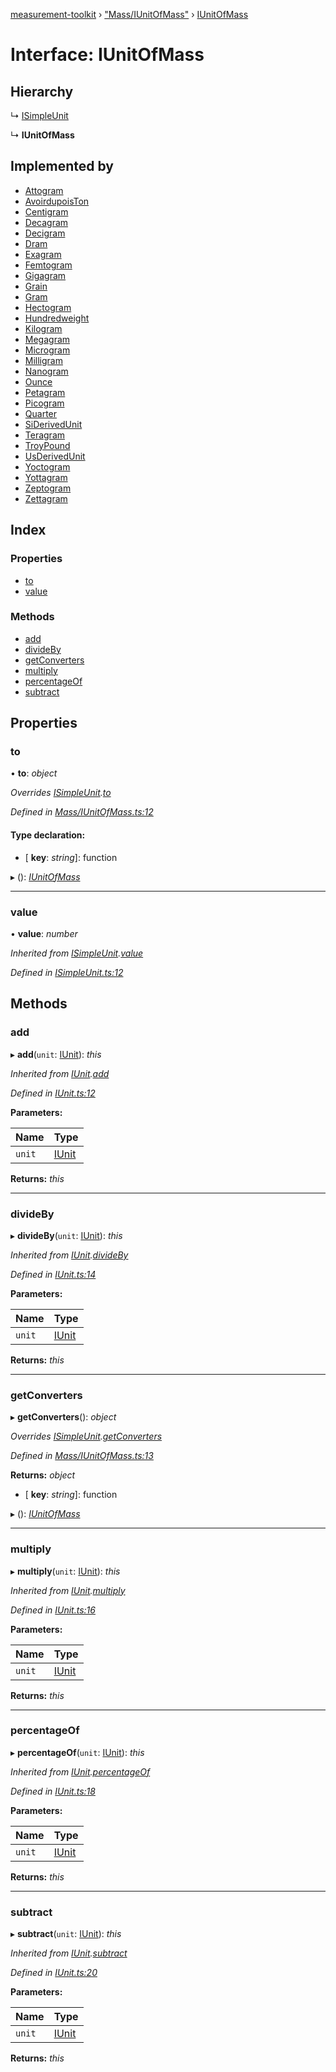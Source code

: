 [measurement-toolkit](../README.md) › ["Mass/IUnitOfMass"](../modules/_mass_iunitofmass_.md) › [IUnitOfMass](_mass_iunitofmass_.iunitofmass.md)

# Interface: IUnitOfMass

## Hierarchy

  ↳ [ISimpleUnit](_isimpleunit_.isimpleunit.md)

  ↳ **IUnitOfMass**

## Implemented by

* [Attogram](../classes/_mass_si_attogram_.attogram.md)
* [AvoirdupoisTon](../classes/_mass_us_avoirdupois_avoirdupoiston_.avoirdupoiston.md)
* [Centigram](../classes/_mass_si_centigram_.centigram.md)
* [Decagram](../classes/_mass_si_decagram_.decagram.md)
* [Decigram](../classes/_mass_si_decigram_.decigram.md)
* [Dram](../classes/_mass_us_avoirdupois_dram_.dram.md)
* [Exagram](../classes/_mass_si_exagram_.exagram.md)
* [Femtogram](../classes/_mass_si_femtogram_.femtogram.md)
* [Gigagram](../classes/_mass_si_gigagram_.gigagram.md)
* [Grain](../classes/_mass_us_avoirdupois_grain_.grain.md)
* [Gram](../classes/_mass_si_gram_.gram.md)
* [Hectogram](../classes/_mass_si_hectogram_.hectogram.md)
* [Hundredweight](../classes/_mass_us_avoirdupois_hundredweight_.hundredweight.md)
* [Kilogram](../classes/_mass_si_kilogram_.kilogram.md)
* [Megagram](../classes/_mass_si_megagram_.megagram.md)
* [Microgram](../classes/_mass_si_microgram_.microgram.md)
* [Milligram](../classes/_mass_si_milligram_.milligram.md)
* [Nanogram](../classes/_mass_si_nanogram_.nanogram.md)
* [Ounce](../classes/_mass_us_avoirdupois_ounce_.ounce.md)
* [Petagram](../classes/_mass_si_petagram_.petagram.md)
* [Picogram](../classes/_mass_si_picogram_.picogram.md)
* [Quarter](../classes/_mass_us_avoirdupois_quarter_.quarter.md)
* [SiDerivedUnit](../classes/_mass_si_siderivedunit_.siderivedunit.md)
* [Teragram](../classes/_mass_si_teragram_.teragram.md)
* [TroyPound](../classes/_mass_us_troy_troypound_.troypound.md)
* [UsDerivedUnit](../classes/_mass_us_usderivedunit_.usderivedunit.md)
* [Yoctogram](../classes/_mass_si_yoctogram_.yoctogram.md)
* [Yottagram](../classes/_mass_si_yottagram_.yottagram.md)
* [Zeptogram](../classes/_mass_si_zeptogram_.zeptogram.md)
* [Zettagram](../classes/_mass_si_zettagram_.zettagram.md)

## Index

### Properties

* [to](_mass_iunitofmass_.iunitofmass.md#to)
* [value](_mass_iunitofmass_.iunitofmass.md#value)

### Methods

* [add](_mass_iunitofmass_.iunitofmass.md#add)
* [divideBy](_mass_iunitofmass_.iunitofmass.md#divideby)
* [getConverters](_mass_iunitofmass_.iunitofmass.md#getconverters)
* [multiply](_mass_iunitofmass_.iunitofmass.md#multiply)
* [percentageOf](_mass_iunitofmass_.iunitofmass.md#percentageof)
* [subtract](_mass_iunitofmass_.iunitofmass.md#subtract)

## Properties

###  to

• **to**: *object*

*Overrides [ISimpleUnit](_isimpleunit_.isimpleunit.md).[to](_isimpleunit_.isimpleunit.md#to)*

*Defined in [Mass/IUnitOfMass.ts:12](https://github.com/baspeeters/measurement-toolkit/blob/094f000/src/Units/Mass/IUnitOfMass.ts#L12)*

#### Type declaration:

* \[ **key**: *string*\]: function

▸ (): *[IUnitOfMass](_mass_iunitofmass_.iunitofmass.md)*

___

###  value

• **value**: *number*

*Inherited from [ISimpleUnit](_isimpleunit_.isimpleunit.md).[value](_isimpleunit_.isimpleunit.md#value)*

*Defined in [ISimpleUnit.ts:12](https://github.com/baspeeters/measurement-toolkit/blob/094f000/src/Units/ISimpleUnit.ts#L12)*

## Methods

###  add

▸ **add**(`unit`: [IUnit](_iunit_.iunit.md)): *this*

*Inherited from [IUnit](_iunit_.iunit.md).[add](_iunit_.iunit.md#add)*

*Defined in [IUnit.ts:12](https://github.com/baspeeters/measurement-toolkit/blob/094f000/src/Units/IUnit.ts#L12)*

**Parameters:**

Name | Type |
------ | ------ |
`unit` | [IUnit](_iunit_.iunit.md) |

**Returns:** *this*

___

###  divideBy

▸ **divideBy**(`unit`: [IUnit](_iunit_.iunit.md)): *this*

*Inherited from [IUnit](_iunit_.iunit.md).[divideBy](_iunit_.iunit.md#divideby)*

*Defined in [IUnit.ts:14](https://github.com/baspeeters/measurement-toolkit/blob/094f000/src/Units/IUnit.ts#L14)*

**Parameters:**

Name | Type |
------ | ------ |
`unit` | [IUnit](_iunit_.iunit.md) |

**Returns:** *this*

___

###  getConverters

▸ **getConverters**(): *object*

*Overrides [ISimpleUnit](_isimpleunit_.isimpleunit.md).[getConverters](_isimpleunit_.isimpleunit.md#getconverters)*

*Defined in [Mass/IUnitOfMass.ts:13](https://github.com/baspeeters/measurement-toolkit/blob/094f000/src/Units/Mass/IUnitOfMass.ts#L13)*

**Returns:** *object*

* \[ **key**: *string*\]: function

▸ (): *[IUnitOfMass](_mass_iunitofmass_.iunitofmass.md)*

___

###  multiply

▸ **multiply**(`unit`: [IUnit](_iunit_.iunit.md)): *this*

*Inherited from [IUnit](_iunit_.iunit.md).[multiply](_iunit_.iunit.md#multiply)*

*Defined in [IUnit.ts:16](https://github.com/baspeeters/measurement-toolkit/blob/094f000/src/Units/IUnit.ts#L16)*

**Parameters:**

Name | Type |
------ | ------ |
`unit` | [IUnit](_iunit_.iunit.md) |

**Returns:** *this*

___

###  percentageOf

▸ **percentageOf**(`unit`: [IUnit](_iunit_.iunit.md)): *this*

*Inherited from [IUnit](_iunit_.iunit.md).[percentageOf](_iunit_.iunit.md#percentageof)*

*Defined in [IUnit.ts:18](https://github.com/baspeeters/measurement-toolkit/blob/094f000/src/Units/IUnit.ts#L18)*

**Parameters:**

Name | Type |
------ | ------ |
`unit` | [IUnit](_iunit_.iunit.md) |

**Returns:** *this*

___

###  subtract

▸ **subtract**(`unit`: [IUnit](_iunit_.iunit.md)): *this*

*Inherited from [IUnit](_iunit_.iunit.md).[subtract](_iunit_.iunit.md#subtract)*

*Defined in [IUnit.ts:20](https://github.com/baspeeters/measurement-toolkit/blob/094f000/src/Units/IUnit.ts#L20)*

**Parameters:**

Name | Type |
------ | ------ |
`unit` | [IUnit](_iunit_.iunit.md) |

**Returns:** *this*
